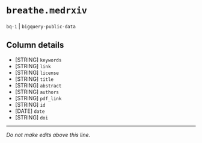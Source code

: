 # `breathe.medrxiv`
`bq-1` | `bigquery-public-data`

## Column details
* [STRING]    `keywords`
* [STRING]    `link`
* [STRING]    `license`
* [STRING]    `title`
* [STRING]    `abstract`
* [STRING]    `authors`
* [STRING]    `pdf_link`
* [STRING]    `id`
* [DATE]      `date`
* [STRING]    `doi`

-------------------------------------------------------------------------------
*Do not make edits above this line.*
